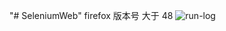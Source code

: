 "# SeleniumWeb" 
firefox 版本号 大于 48
![run-log](https://github.com/tyokyo/SeleniumWeb/lib/log.png "selenium-log")